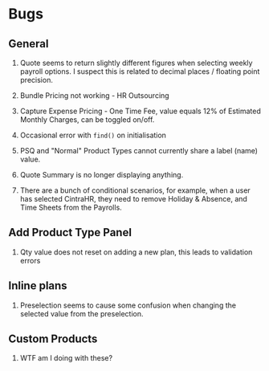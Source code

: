 # Bugs

## General
1. Quote seems to return slightly different figures when selecting weekly payroll options. I suspect this is related to decimal places / floating point precision.

2. Bundle Pricing not working - HR Outsourcing

3. Capture Expense Pricing - One Time Fee, value equals 12% of Estimated Monthly Charges, can be toggled on/off.

4. Occasional error with `find()` on initialisation

5. PSQ and "Normal" Product Types cannot currently share a label (name) value.

6. Quote Summary is no longer displaying anything.

7. There are a bunch of conditional scenarios, for example, when a user has selected CintraHR, they need to remove Holiday & Absence, and Time Sheets from the Payrolls.


## Add Product Type Panel
1. Qty value does not reset on adding a new plan, this leads to validation errors

## Inline plans
1. Preselection seems to cause some confusion when changing the selected value from the preselection.

## Custom Products
1. WTF am I doing with these?
